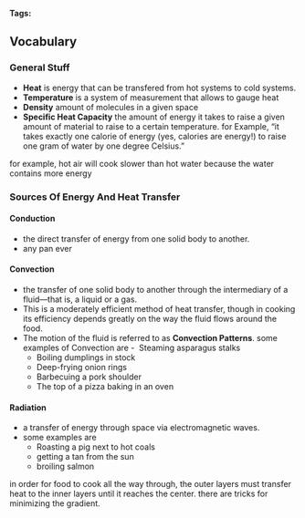 
**Tags:** 

## Vocabulary

### General Stuff

- **Heat** is energy that can be transfered from hot systems to cold systems.
- **Temperature** is a system of measurement that allows to gauge heat 
- **Density** amount of molecules in a given space
- **Specific Heat Capacity** the amount of energy it takes to raise a given amount of material to raise to a certain temperature. for Example, “it takes exactly one calorie of energy (yes, calories are energy!) to raise one gram of water by one degree Celsius.”

for example, hot air will cook slower than hot water because the water contains more energy

### Sources Of Energy And Heat Transfer

#### Conduction

- the direct transfer of energy from one solid body to another. 
- any pan ever

#### Convection

- the transfer of one solid body to another through the intermediary of a fluid—that is, a liquid or a gas. 
- This is a moderately efficient method of heat transfer, though in cooking its efficiency depends greatly on the way the fluid flows around the food. 
- The motion of the fluid is referred to as **Convection Patterns**. some examples of Convection are 
	-  Steaming asparagus stalks
	- Boiling dumplings in stock
	- Deep-frying onion rings
	- Barbecuing a pork shoulder
	- The top of a pizza baking in an oven

#### Radiation

- a transfer of energy through space via electromagnetic waves.
- some examples are
	- Roasting a pig next to hot coals
	- getting a tan from the sun
	- broiling salmon


in order for food to cook all the way through, the outer layers must transfer heat to the inner layers until it reaches the center. there are tricks for minimizing the gradient.

